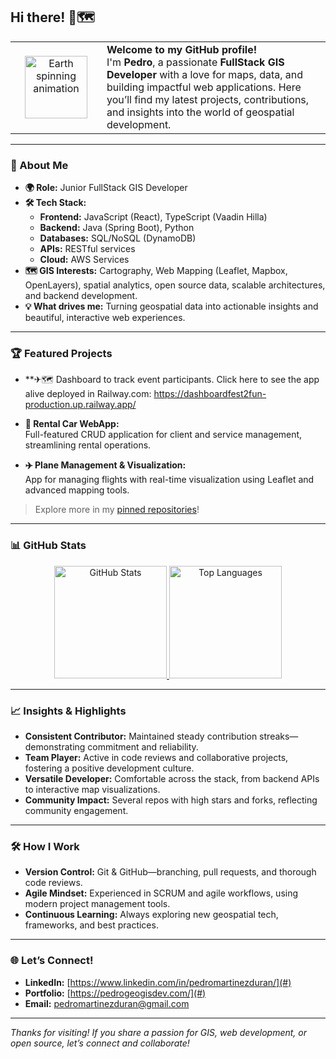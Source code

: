 ## Hi there! 👋🗺️

<table>
  <tr>
    <td align="center" width="130">
      <img src="https://github.com/user-attachments/assets/2c679e1e-73a9-4662-88df-d29f50b50dd8" alt="Earth spinning animation" width="100"/>
    </td>
    <td>
      <b>Welcome to my GitHub profile!</b><br>
      I'm <b>Pedro</b>, a passionate <b>FullStack GIS Developer</b> with a love for maps, data, and building impactful web applications. Here you’ll find my latest projects, contributions, and insights into the world of geospatial development.
    </td>
  </tr>
</table>

---

### 🚀 About Me

- **🌍 Role:** Junior FullStack GIS Developer  
- **🛠️ Tech Stack:**  
  - **Frontend:** JavaScript (React), TypeScript (Vaadin Hilla)
  - **Backend:** Java (Spring Boot), Python
  - **Databases:** SQL/NoSQL (DynamoDB)
  - **APIs:** RESTful services
  - **Cloud:** AWS Services
- **🗺️ GIS Interests:** Cartography, Web Mapping (Leaflet, Mapbox, OpenLayers), spatial analytics, open source data, scalable architectures, and backend development.
- **💡 What drives me:** Turning geospatial data into actionable insights and beautiful, interactive web experiences.

---

### 🏆 Featured Projects

- **✈🗺️ Dashboard to track event participants.
  Click here to see the app alive deployed in Railway.com: https://dashboardfest2fun-production.up.railway.app/

- **🚗 Rental Car WebApp:**  
  Full-featured CRUD application for client and service management, streamlining rental operations.

- **✈️ Plane Management & Visualization:**  
  App for managing flights with real-time visualization using Leaflet and advanced mapping tools.

> Explore more in my [pinned repositories](https://github.com/pedroGEOGIScoding?tab=repositories)!

---

### 📊 GitHub Stats

<p align="center">
  <a href="https://github.com/pedroGEOGIScoding">
    <img height="180em" src="https://github-readme-stats-eight-theta.vercel.app/api?username=pedroGEOGIScoding&show_icons=true&theme=algolia&include_all_commits=true&count_private=true" alt="GitHub Stats"/>
    <img height="180em" src="https://github-readme-stats-eight-theta.vercel.app/api/top-langs/?username=pedroGEOGIScoding&layout=compact&langs_count=8&theme=algolia" alt="Top Languages"/>
  </a>
</p>

---

### 📈 Insights & Highlights

- **Consistent Contributor:** Maintained steady contribution streaks—demonstrating commitment and reliability.
- **Team Player:** Active in code reviews and collaborative projects, fostering a positive development culture.
- **Versatile Developer:** Comfortable across the stack, from backend APIs to interactive map visualizations.
- **Community Impact:** Several repos with high stars and forks, reflecting community engagement.

---

### 🛠️ How I Work

- **Version Control:** Git & GitHub—branching, pull requests, and thorough code reviews.
- **Agile Mindset:** Experienced in SCRUM and agile workflows, using modern project management tools.
- **Continuous Learning:** Always exploring new geospatial tech, frameworks, and best practices.

---

### 🌐 Let’s Connect!

- **LinkedIn:** [https://www.linkedin.com/in/pedromartinezduran/](#)
- **Portfolio:** [https://pedrogeogisdev.com/](#)
- **Email:** [pedromartinezduran@gmail.com](mailto:your.email@example.com)

---

_Thanks for visiting! If you share a passion for GIS, web development, or open source, let’s connect and collaborate!_
